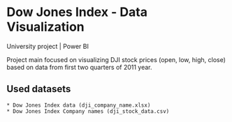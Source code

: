 # Dow Jones Index - Data Visualization

University project | Power BI

Project main focused on visualizing DJI stock prices (open, low, high, close) based on data from first two quarters of 2011 year.

## Used datasets

    * Dow Jones Index data (dji_company_name.xlsx)
    * Dow Jones Index Company names (dji_stock_data.csv)